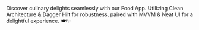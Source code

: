 Discover culinary delights seamlessly with our Food App. Utilizing Clean Architecture & Dagger Hilt for robustness, paired with MVVM & Neat UI for a delightful experience. 🍽️✨

